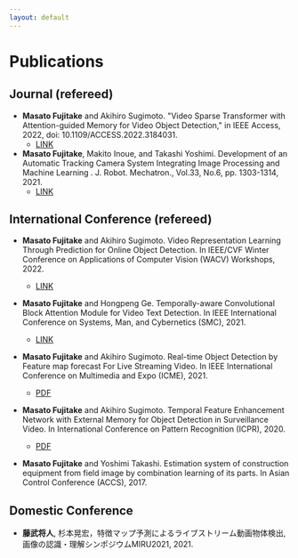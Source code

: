 ```yaml
---
layout: default
---
```


# Publications

## Journal (refereed)
- **Masato Fujitake** and Akihiro Sugimoto. "Video Sparse Transformer with Attention-guided Memory for Video Object Detection," in IEEE Access, 2022, doi: 10.1109/ACCESS.2022.3184031.
  - [LINK](https://ieeexplore.ieee.org/document/9798833)
- **Masato Fujitake**, Makito Inoue, and Takashi Yoshimi. Development of an Automatic Tracking Camera System Integrating Image Processing and Machine Learning
. J. Robot. Mechatron., Vol.33, No.6, pp. 1303-1314, 2021.
  -   [LINK](https://www.fujipress.jp/jrm/rb/robot003300061303/)

## International Conference (refereed)
- **Masato Fujitake** and Akihiro Sugimoto. Video Representation Learning Through Prediction for Online Object Detection. In  IEEE/CVF Winter Conference on Applications of Computer Vision (WACV) Workshops, 2022.
  - [LINK](https://openaccess.thecvf.com/content/WACV2022W/RWS/html/Fujitake_Video_Representation_Learning_Through_Prediction_for_Online_Object_Detection_WACVW_2022_paper.html)
- **Masato Fujitake** and Hongpeng Ge. Temporally-aware Convolutional Block Attention Module for Video Text Detection. In IEEE International Conference on Systems, Man, and Cybernetics (SMC), 2021.
  -   [LINK](https://ieeexplore.ieee.org/document/9658799)
- **Masato Fujitake** and Akihiro Sugimoto. Real-time Object Detection by Feature map forecast For Live Streaming Video. In IEEE International Conference on Multimedia and Expo (ICME), 2021.
  - [PDF](pdfs/ICME2021_1316.pdf)

- **Masato Fujitake** and Akihiro Sugimoto. Temporal Feature Enhancement Network with External Memory for Object Detection in Surveillance Video. In International Conference on Pattern Recognition (ICPR), 2020.
  - [PDF](pdfs/ICPR2020b.pdf)

- **Masato Fujitake** and Yoshimi Takashi. Estimation system of construction equipment from field image by combination learning of its parts. In Asian Control Conference (ACCS), 2017.


## Domestic Conference
- **藤武将人**, 杉本晃宏，特徴マップ予測によるライブストリーム動画物体検出, 画像の認識・理解シンポジウムMIRU2021, 2021.
